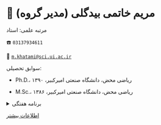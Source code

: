 # 👤  **مریم خاتمی بیدگلی (مدیر گروه)**


مرتبه علمی: استاد


☎️  `03137934611`


📧  [`m.khatami@sci.ui.ac.ir`](mailto:m.khatami@sci.ui.ac.ir)


سوابق تحصیلی: 


- Ph.D.، ریاضی محض، دانشگاه صنعتی امیرکبیر، ۱۳۹۰


- M.Sc.، ریاضی محض، دانشگاه صنعتی امیرکبیر، ۱۳۸۶



<details>
<summary>
برنامه هفتگی
</summary>
<img src="../statics/khatami.jpg"/>
</details>
  
[اطلاعات بیشتر](https://sci.ui.ac.ir/m.khatami)


